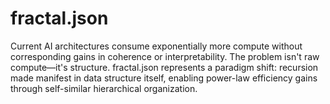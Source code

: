# fractal.json
Current AI architectures consume exponentially more compute without corresponding gains in coherence or interpretability. The problem isn't raw compute—it's structure. fractal.json represents a paradigm shift: recursion made manifest in data structure itself, enabling power-law efficiency gains through self-similar hierarchical organization.

